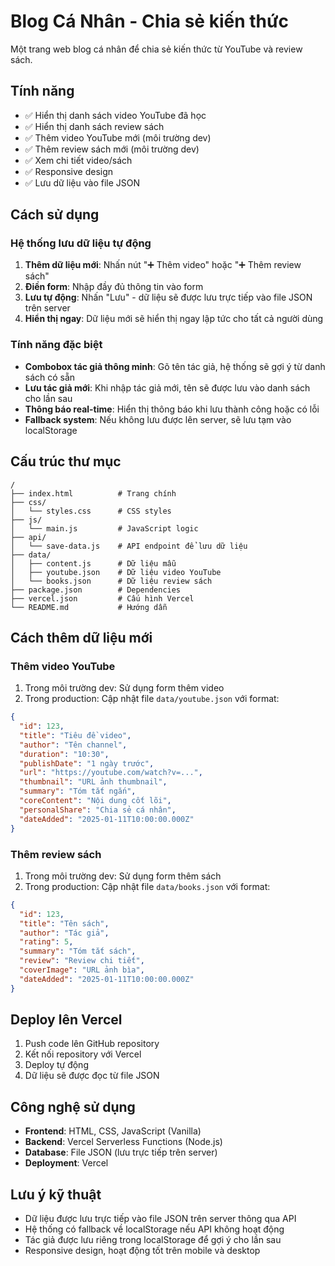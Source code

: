 # Blog Cá Nhân - Chia sẻ kiến thức

Một trang web blog cá nhân để chia sẻ kiến thức từ YouTube và review sách.

## Tính năng

- ✅ Hiển thị danh sách video YouTube đã học
- ✅ Hiển thị danh sách review sách
- ✅ Thêm video YouTube mới (môi trường dev)
- ✅ Thêm review sách mới (môi trường dev)
- ✅ Xem chi tiết video/sách
- ✅ Responsive design
- ✅ Lưu dữ liệu vào file JSON

## Cách sử dụng

### Hệ thống lưu dữ liệu tự động

1. **Thêm dữ liệu mới**: Nhấn nút "➕ Thêm video" hoặc "➕ Thêm review sách"
2. **Điền form**: Nhập đầy đủ thông tin vào form
3. **Lưu tự động**: Nhấn "Lưu" - dữ liệu sẽ được lưu trực tiếp vào file JSON trên server
4. **Hiển thị ngay**: Dữ liệu mới sẽ hiển thị ngay lập tức cho tất cả người dùng

### Tính năng đặc biệt

- **Combobox tác giả thông minh**: Gõ tên tác giả, hệ thống sẽ gợi ý từ danh sách có sẵn
- **Lưu tác giả mới**: Khi nhập tác giả mới, tên sẽ được lưu vào danh sách cho lần sau
- **Thông báo real-time**: Hiển thị thông báo khi lưu thành công hoặc có lỗi
- **Fallback system**: Nếu không lưu được lên server, sẽ lưu tạm vào localStorage

## Cấu trúc thư mục

```
/
├── index.html          # Trang chính
├── css/
│   └── styles.css      # CSS styles
├── js/
│   └── main.js         # JavaScript logic
├── api/
│   └── save-data.js    # API endpoint để lưu dữ liệu
├── data/
│   ├── content.js      # Dữ liệu mẫu
│   ├── youtube.json    # Dữ liệu video YouTube
│   └── books.json      # Dữ liệu review sách
├── package.json        # Dependencies
├── vercel.json         # Cấu hình Vercel
└── README.md           # Hướng dẫn
```

## Cách thêm dữ liệu mới

### Thêm video YouTube

1. Trong môi trường dev: Sử dụng form thêm video
2. Trong production: Cập nhật file `data/youtube.json` với format:

```json
{
  "id": 123,
  "title": "Tiêu đề video",
  "author": "Tên channel",
  "duration": "10:30",
  "publishDate": "1 ngày trước",
  "url": "https://youtube.com/watch?v=...",
  "thumbnail": "URL ảnh thumbnail",
  "summary": "Tóm tắt ngắn",
  "coreContent": "Nội dung cốt lõi",
  "personalShare": "Chia sẻ cá nhân",
  "dateAdded": "2025-01-11T10:00:00.000Z"
}
```

### Thêm review sách

1. Trong môi trường dev: Sử dụng form thêm sách
2. Trong production: Cập nhật file `data/books.json` với format:

```json
{
  "id": 123,
  "title": "Tên sách",
  "author": "Tác giả",
  "rating": 5,
  "summary": "Tóm tắt sách",
  "review": "Review chi tiết",
  "coverImage": "URL ảnh bìa",
  "dateAdded": "2025-01-11T10:00:00.000Z"
}
```

## Deploy lên Vercel

1. Push code lên GitHub repository
2. Kết nối repository với Vercel
3. Deploy tự động
4. Dữ liệu sẽ được đọc từ file JSON

## Công nghệ sử dụng

- **Frontend**: HTML, CSS, JavaScript (Vanilla)
- **Backend**: Vercel Serverless Functions (Node.js)
- **Database**: File JSON (lưu trực tiếp trên server)
- **Deployment**: Vercel

## Lưu ý kỹ thuật

- Dữ liệu được lưu trực tiếp vào file JSON trên server thông qua API
- Hệ thống có fallback về localStorage nếu API không hoạt động
- Tác giả được lưu riêng trong localStorage để gợi ý cho lần sau
- Responsive design, hoạt động tốt trên mobile và desktop
